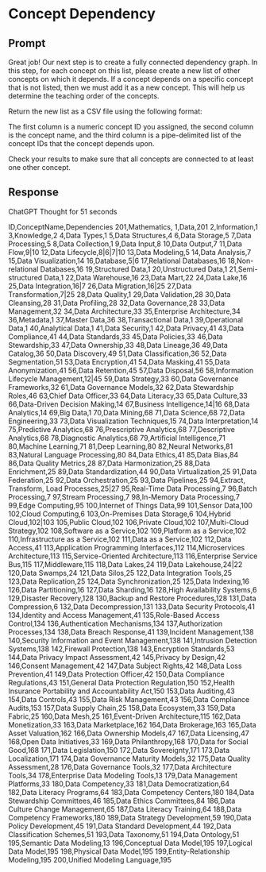 # Concept Dependency

## Prompt
Great job!  Our next step is to create a fully connected dependency graph.
In this step, for each concept on this list, please create a new
list of other concepts on which it depends.  If a concept
depends on a specific concept that is not listed,
then we must add it as a new concept.
This will help us determine the teaching order of the concepts.

Return the new list as a CSV file using the following format:

The first column is a numeric concept ID you assigned,  the second column is the concept name, and the third column is a pipe-delimited list of the concept IDs that the concept depends upon.

Check your results to make sure that all concepts are connected to at least one other concept.

## Response

ChatGPT Thought for 51 seconds

ID,ConceptName,Dependencies
201,Mathematics,
1,Data,201
2,Information,1
3,Knowledge,2
4,Data Types,1
5,Data Structures,4
6,Data Storage,5
7,Data Processing,5
8,Data Collection,1
9,Data Input,8
10,Data Output,7
11,Data Flow,9|10
12,Data Lifecycle,8|6|7|10
13,Data Modeling,5
14,Data Analysis,7
15,Data Visualization,14
16,Database,5|6
17,Relational Databases,16
18,Non-relational Databases,16
19,Structured Data,1
20,Unstructured Data,1
21,Semi-structured Data,1
22,Data Warehouse,16
23,Data Mart,22
24,Data Lake,16
25,Data Integration,16|7
26,Data Migration,16|25
27,Data Transformation,7|25
28,Data Quality,1
29,Data Validation,28
30,Data Cleansing,28
31,Data Profiling,28
32,Data Governance,28
33,Data Management,32
34,Data Architecture,33
35,Enterprise Architecture,34
36,Metadata,1
37,Master Data,36
38,Transactional Data,1
39,Operational Data,1
40,Analytical Data,1
41,Data Security,1
42,Data Privacy,41
43,Data Compliance,41
44,Data Standards,33
45,Data Policies,33
46,Data Stewardship,33
47,Data Ownership,33
48,Data Lineage,36
49,Data Catalog,36
50,Data Discovery,49
51,Data Classification,36
52,Data Segmentation,51
53,Data Encryption,41
54,Data Masking,41
55,Data Anonymization,41
56,Data Retention,45
57,Data Disposal,56
58,Information Lifecycle Management,12|45
59,Data Strategy,33
60,Data Governance Frameworks,32
61,Data Governance Models,32
62,Data Stewardship Roles,46
63,Chief Data Officer,33
64,Data Literacy,33
65,Data Culture,33
66,Data-Driven Decision Making,14
67,Business Intelligence,14|16
68,Data Analytics,14
69,Big Data,1
70,Data Mining,68
71,Data Science,68
72,Data Engineering,33
73,Data Visualization Techniques,15
74,Data Interpretation,14
75,Predictive Analytics,68
76,Prescriptive Analytics,68
77,Descriptive Analytics,68
78,Diagnostic Analytics,68
79,Artificial Intelligence,71
80,Machine Learning,71
81,Deep Learning,80
82,Neural Networks,81
83,Natural Language Processing,80
84,Data Ethics,41
85,Data Bias,84
86,Data Quality Metrics,28
87,Data Harmonization,25
88,Data Enrichment,25
89,Data Standardization,44
90,Data Virtualization,25
91,Data Federation,25
92,Data Orchestration,25
93,Data Pipelines,25
94,Extract, Transform, Load Processes,25|27
95,Real-Time Data Processing,7
96,Batch Processing,7
97,Stream Processing,7
98,In-Memory Data Processing,7
99,Edge Computing,95
100,Internet of Things Data,99
101,Sensor Data,100
102,Cloud Computing,6
103,On-Premises Data Storage,6
104,Hybrid Cloud,102|103
105,Public Cloud,102
106,Private Cloud,102
107,Multi-Cloud Strategy,102
108,Software as a Service,102
109,Platform as a Service,102
110,Infrastructure as a Service,102
111,Data as a Service,102
112,Data Access,41
113,Application Programming Interfaces,112
114,Microservices Architecture,113
115,Service-Oriented Architecture,113
116,Enterprise Service Bus,115
117,Middleware,115
118,Data Lakes,24
119,Data Lakehouse,24|22
120,Data Swamps,24
121,Data Silos,25
122,Data Integration Tools,25
123,Data Replication,25
124,Data Synchronization,25
125,Data Indexing,16
126,Data Partitioning,16
127,Data Sharding,16
128,High Availability Systems,6
129,Disaster Recovery,128
130,Backup and Restore Procedures,128
131,Data Compression,6
132,Data Decompression,131
133,Data Security Protocols,41
134,Identity and Access Management,41
135,Role-Based Access Control,134
136,Authentication Mechanisms,134
137,Authorization Processes,134
138,Data Breach Response,41
139,Incident Management,138
140,Security Information and Event Management,138
141,Intrusion Detection Systems,138
142,Firewall Protection,138
143,Encryption Standards,53
144,Data Privacy Impact Assessment,42
145,Privacy by Design,42
146,Consent Management,42
147,Data Subject Rights,42
148,Data Loss Prevention,41
149,Data Protection Officer,42
150,Data Compliance Regulations,43
151,General Data Protection Regulation,150
152,Health Insurance Portability and Accountability Act,150
153,Data Auditing,43
154,Data Controls,43
155,Data Risk Management,43
156,Data Compliance Audits,153
157,Data Supply Chain,25
158,Data Ecosystem,33
159,Data Fabric,25
160,Data Mesh,25
161,Event-Driven Architecture,115
162,Data Monetization,33
163,Data Marketplace,162
164,Data Brokerage,163
165,Data Asset Valuation,162
166,Data Ownership Models,47
167,Data Licensing,47
168,Open Data Initiatives,33
169,Data Philanthropy,168
170,Data for Social Good,168
171,Data Legislation,150
172,Data Sovereignty,171
173,Data Localization,171
174,Data Governance Maturity Models,32
175,Data Quality Assessment,28
176,Data Governance Tools,32
177,Data Architecture Tools,34
178,Enterprise Data Modeling Tools,13
179,Data Management Platforms,33
180,Data Competency,33
181,Data Democratization,64
182,Data Literacy Programs,64
183,Data Competency Centers,180
184,Data Stewardship Committees,46
185,Data Ethics Committees,84
186,Data Culture Change Management,65
187,Data Literacy Training,64
188,Data Competency Frameworks,180
189,Data Strategy Development,59
190,Data Policy Development,45
191,Data Standard Development,44
192,Data Classification Schemes,51
193,Data Taxonomy,51
194,Data Ontology,51
195,Semantic Data Modeling,13
196,Conceptual Data Model,195
197,Logical Data Model,195
198,Physical Data Model,195
199,Entity-Relationship Modeling,195
200,Unified Modeling Language,195





